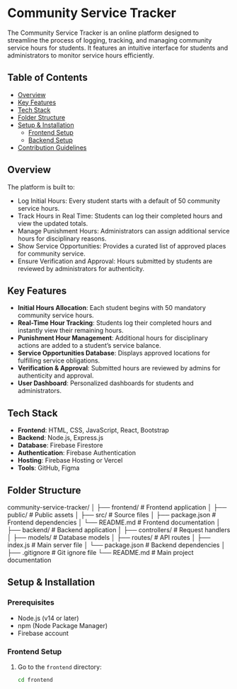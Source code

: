# Community Service Tracker

The Community Service Tracker is an online platform designed to streamline the process of logging, tracking, and managing community service hours for students. It features an intuitive interface for students and administrators to monitor service hours efficiently.

## Table of Contents
- [Overview](#overview)
- [Key Features](#key-features)
- [Tech Stack](#tech-stack)
- [Folder Structure](#folder-structure)
- [Setup & Installation](#setup--installation)
  - [Frontend Setup](#frontend-setup)
  - [Backend Setup](#backend-setup)
- [Contribution Guidelines](#contribution-guidelines)

## Overview
The platform is built to:
- Log Initial Hours: Every student starts with a default of 50 community service hours.
- Track Hours in Real Time: Students can log their completed hours and view the updated totals.
- Manage Punishment Hours: Administrators can assign additional service hours for disciplinary reasons.
- Show Service Opportunities: Provides a curated list of approved places for community service.
- Ensure Verification and Approval: Hours submitted by students are reviewed by administrators for authenticity.

## Key Features
- **Initial Hours Allocation**: Each student begins with 50 mandatory community service hours.
- **Real-Time Hour Tracking**: Students log their completed hours and instantly view their remaining hours.
- **Punishment Hour Management**: Additional hours for disciplinary actions are added to a student’s service balance.
- **Service Opportunities Database**: Displays approved locations for fulfilling service obligations.
- **Verification & Approval**: Submitted hours are reviewed by admins for authenticity and approval.
- **User  Dashboard**: Personalized dashboards for students and administrators.

## Tech Stack
- **Frontend**: HTML, CSS, JavaScript, React, Bootstrap
- **Backend**: Node.js, Express.js
- **Database**: Firebase Firestore
- **Authentication**: Firebase Authentication
- **Hosting**: Firebase Hosting or Vercel
- **Tools**: GitHub, Figma

## Folder Structure
community-service-tracker/
│
├── frontend/                     # Frontend application
│   ├── public/                   # Public assets
│   ├── src/                      # Source files
│   ├── package.json              # Frontend dependencies
│   └── README.md                 # Frontend documentation
│
├── backend/                      # Backend application
│   ├── controllers/              # Request handlers
│   ├── models/                   # Database models
│   ├── routes/                   # API routes
│   ├── index.js                  # Main server file
│   └── package.json              # Backend dependencies
│
├── .gitignore                    # Git ignore file
└── README.md                     # Main project documentation

## Setup & Installation

### Prerequisites
- Node.js (v14 or later)
- npm (Node Package Manager)
- Firebase account

### Frontend Setup
1. Go to the `frontend` directory:
   ```bash
   cd frontend
